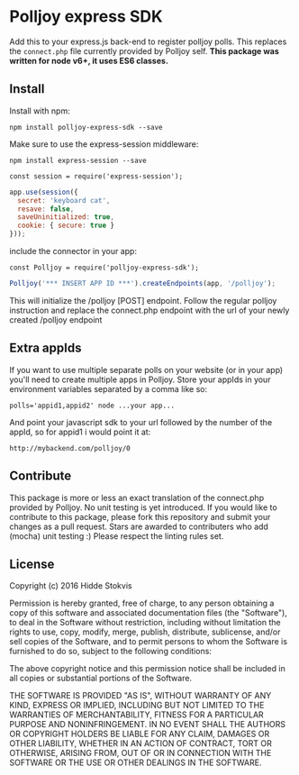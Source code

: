 # Polljoy express SDK

Add this to your express.js back-end to register polljoy polls. This replaces the ```connect.php``` file currently provided by Polljoy self. **This package was written for node v6+, it uses ES6 classes.**

## Install

Install with npm:

```npm install polljoy-express-sdk --save```

Make sure to use the express-session middleware:

```npm install express-session --save```

```const session = require('express-session');```

```javascript
app.use(session({
  secret: 'keyboard cat',
  resave: false,
  saveUninitialized: true,
  cookie: { secure: true }
}));
```

include the connector in your app:

```const Polljoy = require('polljoy-express-sdk');```

```javascript
Polljoy('*** INSERT APP ID ***').createEndpoints(app, '/polljoy');
```

This will initialize the /polljoy [POST] endpoint. Follow the regular polljoy instruction and replace the connect.php endpoint with the url of your newly created /polljoy endpoint

## Extra appIds

If you want to use multiple separate polls on your website (or in your app) you'll need to create multiple apps in Polljoy. Store your appIds in your environment variables separated by a comma like so:

```polls='appid1,appid2' node ...your app...```

And point your javascript sdk to your url followed by the number of the appId, so for appid1 i would point it at:

```http://mybackend.com/polljoy/0```


## Contribute

This package is more or less an exact translation of the connect.php provided by Polljoy. No unit testing is yet introduced. If you would like to contribute to this package, please fork this repository and submit your changes as a pull request. Stars are awarded to contributers who add (mocha) unit testing :) Please respect the linting rules set.

## License

Copyright (c) 2016 Hidde Stokvis

Permission is hereby granted, free of charge, to any person obtaining a copy of this software and associated documentation files (the "Software"), to deal in the Software without restriction, including without limitation the rights to use, copy, modify, merge, publish, distribute, sublicense, and/or sell copies of the Software, and to permit persons to whom the Software is furnished to do so, subject to the following conditions:

The above copyright notice and this permission notice shall be included in all copies or substantial portions of the Software.

THE SOFTWARE IS PROVIDED "AS IS", WITHOUT WARRANTY OF ANY KIND, EXPRESS OR IMPLIED, INCLUDING BUT NOT LIMITED TO THE WARRANTIES OF MERCHANTABILITY, FITNESS FOR A PARTICULAR PURPOSE AND NONINFRINGEMENT. IN NO EVENT SHALL THE AUTHORS OR COPYRIGHT HOLDERS BE LIABLE FOR ANY CLAIM, DAMAGES OR OTHER LIABILITY, WHETHER IN AN ACTION OF CONTRACT, TORT OR OTHERWISE, ARISING FROM, OUT OF OR IN CONNECTION WITH THE SOFTWARE OR THE USE OR OTHER DEALINGS IN THE SOFTWARE.
